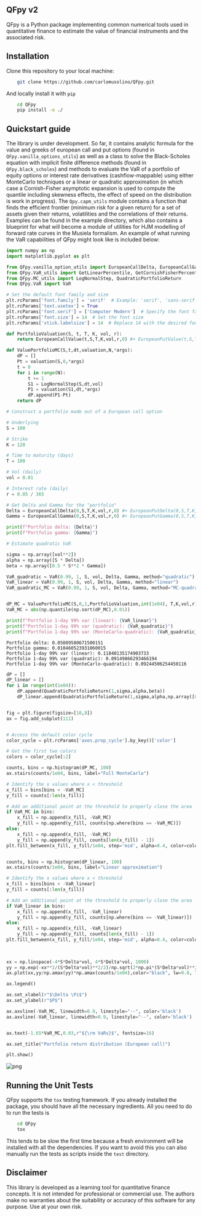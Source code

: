## QFpy v2
QFpy is a Python package implementing common numerical tools used in quantitative finance to estimate the value of financial instruments and the associated risk.

## Installation
Clone this repository to your local machine:

```bash
    git clone https://github.com/carlomusolino/QFpy.git
```

And locally install it with `pip`

```bash
    cd QFpy
    pip install -e ./
```

## Quickstart guide

The library is under development. So far, it contains analytic formula for the 
value and greeks of european call and put options (found in `QFpy.vanilla_options_utils`)
as well as a class to solve the Black-Scholes equation with implicit finite difference methods
(found in `QFpy.black_scholes`) and methods to evaluate the VaR of a portfolio of equity options 
or interest rate derivatives (cashflow-mappable) using either MonteCarlo techniques or a linear 
or quadratic approximation (in which case a Cornish-Fisher asymptotic expansion is used to compute 
the quantile including skewness effects, the effect of speed on the distribution is work in progress). The `Qpy.capm_utils` module contains a function that finds the efficient frontier (minimum risk for a given return) for a set of assets given their returns, volatilities and the correlations of their returns.
Examples can be found in the example directory, which also contains a blueprint for what will become a module of utilities for HJM modelling of forward rate curves in the Musiela formalism.
An example of what running the VaR capabilities of QFpy might look like is included below:

```python
import numpy as np
import matplotlib.pyplot as plt 

from QFpy.vanilla_option_utils import EuropeanCallDelta, EuropeanCallGamma, EuropeanCallValue, EuropeanPutDelta, EuropeanPutGamma, EuropeanPutValue
from QFpy.VaR_utils import GetLinearPercentile, GetCornishFisherPercentile
from QFpy.MC_utils import LogNormalStep, QuadraticPortfolioReturn
from QFpy.VaR import VaR 

# Set the default font family and size
plt.rcParams['font.family'] = 'serif'  # Example: 'serif', 'sans-serif', 'monospace', etc.
plt.rcParams['text.usetex'] = True
plt.rcParams['font.serif'] = ['Computer Modern']  # Specify the font family if using 'serif'
plt.rcParams['font.size'] = 14  # Set the font size
plt.rcParams['xtick.labelsize'] = 14  # Replace 14 with the desired font size
```


```python
def PortfolioValuation(S, t, T, K, vol, r):
    return EuropeanCallValue(t,S,T,K,vol,r,0) #+ EuropeanPutValue(t,S,T,K,vol,r,0)

def ValuePortfolioMC(S,t,dt,valuation,N,*args):
    dP = []
    Pt = valuation(S,0,*args) 
    t = 0
    for i in range(N):
        t += 1 
        S1 = LogNormalStep(S,dt,vol)
        P1 = valuation(S1,dt,*args) 
        dP.append(P1-Pt)
    return dP
```


```python
# Construct a portfolio made out of a European call option

# Underlying 
S = 100 

# Strike 
K = 120 

# Time to maturity (days)
T = 100 

# Vol (daily)
vol = 0.01 

# Interest rate (daily)
r = 0.05 / 365 

# Get Delta and Gamma for the "portfolio"
Delta = EuropeanCallDelta(0,S,T,K,vol,r,0) #+ EuropeanPutDelta(0,S,T,K,vol,r,0)
Gamma = EuropeanCallGamma(0,S,T,K,vol,r,0) #+ EuropeanPutGamma(0,S,T,K,vol,r,0)

print(f"Portfolio delta: {Delta}")
print(f"Portfolio gamma: {Gamma}")

# Estimate quadratic VaR 

sigma = np.array([vol**2])
alpha = np.array([S * Delta])
beta = np.array([0.5 * S**2 * Gamma])

VaR_quadratic = VaR(0.99, 1, S, vol, Delta, Gamma, method="quadratic")
VaR_linear = VaR(0.99, 1, S, vol, Delta, Gamma, method="linear")
VaR_quadratic_MC = VaR(0.99, 1, S, vol, Delta, Gamma, method="MC-quadratic", N=1000)


dP_MC = ValuePortfolioMC(S,0,1,PortfolioValuation,int(1e04), T,K,vol,r)
VaR_MC = abs(np.quantile(np.sort(dP_MC),0.01))

print(f"Portfolio 1-day 99% var (linear): {VaR_linear}")
print(f"Portfolio 1-day 99% var (quadratic): {VaR_quadratic}")
print(f"Portfolio 1-day 99% var (MonteCarlo-quadratic): {VaR_quadratic_MC}")
```

    Portfolio delta: 0.05089580671500151
    Portfolio gamma: 0.010460523931060015
    Portfolio 1-day 99% var (linear): 0.11840135174903733
    Portfolio 1-day 99% var (quadratic): 0.09149866293466194
    Portfolio 1-day 99% var (MonteCarlo-quadratic): 0.09244506254450116



```python
dP = [] 
dP_linear = []
for i in range(int(1e04)):
    dP.append(QuadraticPortfolioReturn(1,sigma,alpha,beta))
    dP_linear.append(QuadraticPortfolioReturn(1,sigma,alpha,np.array([0])))

```


```python

fig = plt.figure(figsize=[10,8])
ax = fig.add_subplot(111)


# Access the default color cycle
color_cycle = plt.rcParams['axes.prop_cycle'].by_key()['color']

# Get the first two colors
colors = color_cycle[:2]

counts, bins = np.histogram(dP_MC, 100)
ax.stairs(counts/1e04, bins, label="Full MonteCarlo")

# Identify the x values where x < threshold
x_fill = bins[bins < -VaR_MC]
y_fill = counts[:len(x_fill)]

# Add an additional point at the threshold to properly close the area
if VaR_MC in bins:
    x_fill = np.append(x_fill, -VaR_MC)
    y_fill = np.append(y_fill, counts[np.where(bins == -VaR_MC)])
else:
    x_fill = np.append(x_fill, -VaR_MC)
    y_fill = np.append(y_fill, counts[len(x_fill) - 1])
plt.fill_between(x_fill, y_fill/1e04, step='mid', alpha=0.4, color=colors[0])


counts, bins = np.histogram(dP_linear, 100)
ax.stairs(counts/1e04, bins, label="Linear approximation")

# Identify the x values where x < threshold
x_fill = bins[bins < -VaR_linear]
y_fill = counts[:len(x_fill)]

# Add an additional point at the threshold to properly close the area
if VaR_linear in bins:
    x_fill = np.append(x_fill, -VaR_linear)
    y_fill = np.append(y_fill, counts[np.where(bins == -VaR_linear)])
else:
    x_fill = np.append(x_fill, -VaR_linear)
    y_fill = np.append(y_fill, counts[len(x_fill) - 1])
plt.fill_between(x_fill, y_fill/1e04, step='mid', alpha=0.4, color=colors[1])

    
    
xx = np.linspace(-4*S*Delta*vol, 4*S*Delta*vol, 1000)
yy = np.exp(-xx**2/(S*Delta*vol)**2/2)/np.sqrt(2*np.pi*(S*Delta*vol)**2)
ax.plot(xx,yy/np.amax(yy)*np.amax(counts/1e04),color="black", lw=0.8, ls="-.", label="Normal distribution (linear approx)")

ax.legend()

ax.set_xlabel(r"$\Delta \Pi$")
ax.set_ylabel(r"$P$")

ax.axvline(-VaR_MC, linewidth=0.9, linestyle="--", color='black')
ax.axvline(-VaR_linear, linewidth=0.9, linestyle="--", color='black')


ax.text(-1.65*VaR_MC,0.03,r"${\rm VaRs}$", fontsize=16)

ax.set_title("Portfolio return distribution (European call)")

plt.show()
```


    
![png](examples/VaR_example_files/VaR_example_4_0.png)

## Running the Unit Tests

QFpy supports the `tox` testing framework. If you already installed the package,
you should have all the necessary ingredients. All you need to do to run the tests is

```bash
    cd QFpy
    tox
```
This tends to be slow the first time because a fresh environment will be installed 
with all the dependencies. If you want to avoid this you can also manually run the tests
as scripts inside the `test` directory.

## Disclaimer

This library is developed as a learning tool for quantitative finance concepts. It is not intended for professional or commercial use. The authors make no warranties about the suitability or accuracy of this software for any purpose. Use at your own risk.
